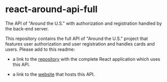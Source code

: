 # react-around-api-full
The API of "Around the U.S." with authorization and registration handled by the back-end server.

This repository contains the full API of "Around the U.S." project that features user authorization and user registration and handles cards and users. Please add to this readme:
* a link to the [repository](https://github.com/aishamikale/react-around-api-full.git) with the complete React application which uses this API.

* a link to the [website](https://www.aroundtheglobe.students.nomoreparties.site/) that hosts this API.
